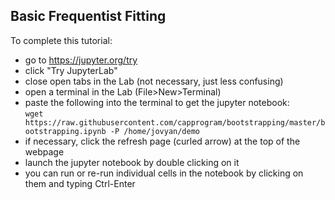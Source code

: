 ## Basic Frequentist Fitting

To complete this tutorial:

 * go to https://jupyter.org/try
 * click "Try JupyterLab"
 * close open tabs in the Lab (not necessary, just less confusing)
 * open a terminal in the Lab (File>New>Terminal)
 * paste the following into the terminal to get the jupyter notebook:<br/>
  `wget https://raw.githubusercontent.com/capprogram/bootstrapping/master/bootstrapping.ipynb -P /home/jovyan/demo`
 * if necessary, click the refresh page (curled arrow) at the top of the webpage
 * launch the jupyter notebook by double clicking on it
 * you can run or re-run individual cells in the notebook by clicking on them and typing Ctrl-Enter

